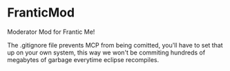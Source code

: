 FranticMod
==========

Moderator Mod for Frantic Me!

The .gitignore file prevents MCP from being comitted, you'll have to set that up on your own system, this way we won't be commiting hundreds of megabytes of garbage everytime eclipse recompiles.